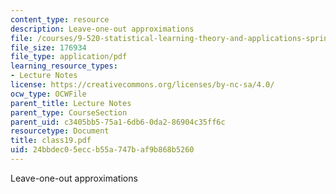 ```yaml
---
content_type: resource
description: Leave-one-out approximations
file: /courses/9-520-statistical-learning-theory-and-applications-spring-2003/24bbdec05eccb55a747baf9b868b5260_class19.pdf
file_size: 176934
file_type: application/pdf
learning_resource_types:
- Lecture Notes
license: https://creativecommons.org/licenses/by-nc-sa/4.0/
ocw_type: OCWFile
parent_title: Lecture Notes
parent_type: CourseSection
parent_uid: c3405bb5-75a1-6db6-0da2-86904c35ff6c
resourcetype: Document
title: class19.pdf
uid: 24bbdec0-5ecc-b55a-747b-af9b868b5260
---
```

Leave-one-out approximations